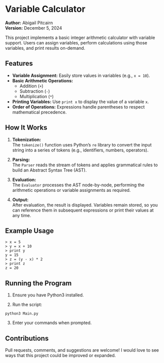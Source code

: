 # Variable Calculator

**Author:** Abigail Pitcairn  
**Version:** December 5, 2024

This project implements a basic integer arithmetic calculator with variable support. Users can assign variables, perform calculations using those variables, and print results on-demand.

## Features

- **Variable Assignment:** Easily store values in variables (e.g., `x = 10`).
- **Basic Arithmetic Operations:**
  - Addition (`+`)
  - Subtraction (`-`)
  - Multiplication (`*`)
- **Printing Variables:** Use `print x` to display the value of a variable `x`.
- **Order of Operations:** Expressions handle parentheses to respect mathematical precedence.

## How It Works

1. **Tokenization:**  
   The `tokenize()` function uses Python’s `re` library to convert the input string into a series of tokens (e.g., identifiers, numbers, operators).

2. **Parsing:**  
   The `Parser` reads the stream of tokens and applies grammatical rules to build an Abstract Syntax Tree (AST).

3. **Evaluation:**  
   The `Evaluator` processes the AST node-by-node, performing the arithmetic operations or variable assignments as required.

4. **Output:**  
   After evaluation, the result is displayed. Variables remain stored, so you can reference them in subsequent expressions or print their values at any time.

## Example Usage

```plaintext
> x = 5
> y = x + 10
> print y
y = 15
> z = (y - x) * 2
> print z
z = 20
```

## Running the Program

1. Ensure you have Python3 installed.

2. Run the script:

```paintext
python3 Main.py
```

3. Enter your commands when prompted.


## Contributions

Pull requests, comments, and suggestions are welcome! I would love to see ways that this project could be improved or expanded. 


